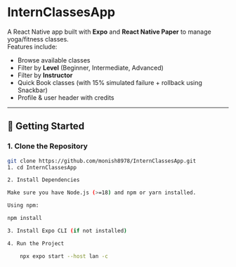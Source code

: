 # InternClassesApp

A React Native app built with **Expo** and **React Native Paper** to manage yoga/fitness classes.  
Features include:
- Browse available classes
- Filter by **Level** (Beginner, Intermediate, Advanced)
- Filter by **Instructor**
- Quick Book classes (with 15% simulated failure + rollback using Snackbar)
- Profile & user header with credits

---

## 🚀 Getting Started

### 1. Clone the Repository
```bash
git clone https://github.com/monish8978/InternClassesApp.git
1. cd InternClassesApp

2. Install Dependencies

Make sure you have Node.js (>=18) and npm or yarn installed.

Using npm:

npm install

3. Install Expo CLI (if not installed)

4. Run the Project

    npx expo start --host lan -c


